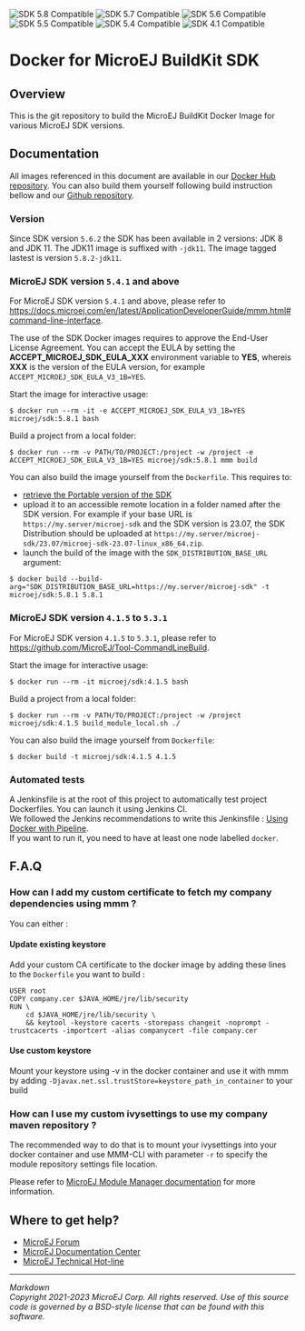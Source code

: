![SDK 5.8 Compatible](https://shields.microej.com/endpoint?url=https://repository.microej.com/packages/badges/sdk_5.8.json)
![SDK 5.7 Compatible](https://shields.microej.com/endpoint?url=https://repository.microej.com/packages/badges/sdk_5.7.json)
![SDK 5.6 Compatible](https://shields.microej.com/endpoint?url=https://repository.microej.com/packages/badges/sdk_5.6.json)
![SDK 5.5 Compatible](https://shields.microej.com/endpoint?url=https://repository.microej.com/packages/badges/sdk_5.5.json)
![SDK 5.4 Compatible](https://shields.microej.com/endpoint?url=https://repository.microej.com/packages/badges/sdk_5.4.json)
![SDK 4.1 Compatible](https://shields.microej.com/endpoint?url=https://repository.microej.com/packages/badges/sdk_4.1.json)

# Docker for MicroEJ BuildKit SDK

## Overview

This is the git repository to build the MicroEJ BuildKit Docker Image
for various MicroEJ SDK versions.

## Documentation

All images referenced in this document are available in our [Docker Hub repository](https://hub.docker.com/u/microej/).
You can also build them yourself following build instruction bellow and our [Github repository](https://github.com/MicroEJ/Tool-SDK-Docker).

### Version

Since SDK version `5.6.2` the SDK has been available in 2 versions: JDK 8 and JDK 11. The JDK11 image is suffixed with `-jdk11`. The image tagged lastest is version `5.8.2-jdk11`.

### MicroEJ SDK version `5.4.1` and above

For MicroEJ SDK version `5.4.1` and above, please refer to
<https://docs.microej.com/en/latest/ApplicationDeveloperGuide/mmm.html#command-line-interface>.

The use of the SDK Docker images requires to approve the End-User License Agreement.
You can accept the EULA by setting the **ACCEPT_MICROEJ_SDK_EULA_XXX** environment variable to **YES**,
whereis **XXX** is the version of the EULA version, for example `ACCEPT_MICROEJ_SDK_EULA_V3_1B=YES`.

Start the image for interactive usage:

``` console
$ docker run --rm -it -e ACCEPT_MICROEJ_SDK_EULA_V3_1B=YES microej/sdk:5.8.1 bash
```

Build a project from a local folder:

``` console
$ docker run --rm -v PATH/TO/PROJECT:/project -w /project -e ACCEPT_MICROEJ_SDK_EULA_V3_1B=YES microej/sdk:5.8.1 mmm build
```

You can also build the image yourself from the `Dockerfile`.
This requires to:
- [retrieve the Portable version of the SDK](https://docs.microej.com/en/latest/SDKUserGuide/installSDKDistributionPortable.html)
- upload it to an accessible remote location in a folder named after the SDK version. For example if your base URL is `https://my.server/microej-sdk` and the SDK version is 23.07, the SDK Distribution should be uploaded at `https://my.server/microej-sdk/23.07/microej-sdk-23.07-linux_x86_64.zip`.
- launch the build of the image with the `SDK_DISTRIBUTION_BASE_URL` argument:

``` console
$ docker build --build-arg="SDK_DISTRIBUTION_BASE_URL=https://my.server/microej-sdk" -t microej/sdk:5.8.1 5.8.1
```

### MicroEJ SDK version `4.1.5` to `5.3.1`

For MicroEJ SDK version `4.1.5` to `5.3.1`, please refer to
<https://github.com/MicroEJ/Tool-CommandLineBuild>.

Start the image for interactive usage:

``` console
$ docker run --rm -it microej/sdk:4.1.5 bash
```

Build a project from a local folder:

``` console
$ docker run --rm -v PATH/TO/PROJECT:/project -w /project microej/sdk:4.1.5 build_module_local.sh ./
```

You can also build the image yourself from `Dockerfile`:

``` console
$ docker build -t microej/sdk:4.1.5 4.1.5
```

### Automated tests

A Jenkinsfile is at the root of this project to automatically test  project Dockerfiles. You can launch it using Jenkins CI. \
We followed the Jenkins recommendations to write this Jenkinsfile : [Using Docker with Pipeline](https://www.jenkins.io/doc/book/pipeline/docker/). \
If you want to run it, you need to have at least one node labelled `docker`.

## F.A.Q

### How can I add my custom certificate to fetch my company dependencies using mmm ?

You can either :

#### Update existing keystore

Add your custom CA certificate to the docker image by adding these lines
to the `Dockerfile` you want to build :

``` console
USER root
COPY company.cer $JAVA_HOME/jre/lib/security
RUN \
    cd $JAVA_HOME/jre/lib/security \
    && keytool -keystore cacerts -storepass changeit -noprompt -trustcacerts -importcert -alias companycert -file company.cer
```

#### Use custom keystore

Mount your keystore using -v in the docker container and use it with mmm
by adding `-Djavax.net.ssl.trustStore=keystore_path_in_container` to
your build

### How can I use my custom ivysettings to use my company maven repository ?

The recommended way to do that is to mount your ivysettings into your
docker container and use MMM-CLI with parameter `-r` to specify the
module repository settings file location.

Please refer to [MicroEJ Module Manager
documentation](https://docs.microej.com/en/latest/SDKUserGuide/mmm.html)
for more information.

## Where to get help?

-   [MicroEJ Forum](https://forum.microej.com)
-   [MicroEJ Documentation Center](https://docs.microej.com)
-   [MicroEJ Technical Hot-line](https://www.microej.com/contact/#form_2)

---
_Markdown_  
_Copyright 2021-2023 MicroEJ Corp. All rights reserved._
_Use of this source code is governed by a BSD-style license that can be found with this software._
